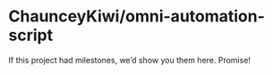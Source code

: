 # ChaunceyKiwi/omni-automation-script

If this project had milestones, we’d show you them here. Promise!

